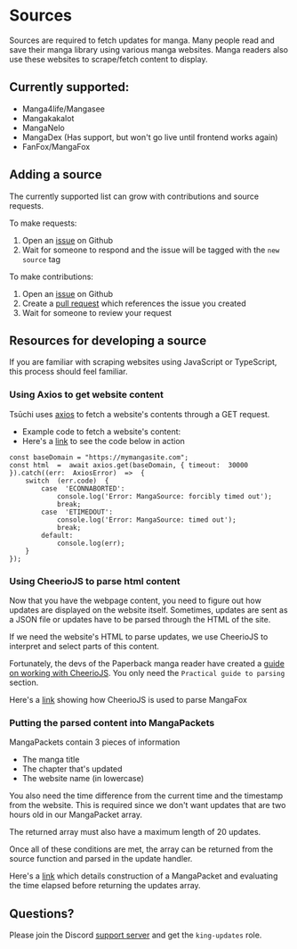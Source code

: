 # Sources

Sources are required to fetch updates for manga. Many people read and save their manga library using various manga websites. Manga readers also use these websites to scrape/fetch content to display.

## Currently supported:

-   Manga4life/Mangasee
-   Mangakakalot
-   MangaNelo
-   MangaDex (Has support, but won't go live until frontend works again)
-   FanFox/MangaFox

## Adding a source

The currently supported list can grow with contributions and source requests.

To make requests:

1. Open an [issue](https://github.com/bdashore3/Tsuchi/issues) on Github
2. Wait for someone to respond and the issue will be tagged with the `new source` tag

To make contributions:

1. Open an [issue](https://github.com/bdashore3/Tsuchi/issues) on Github
2. Create a [pull request](https://github.com/bdashore3/Tsuchi/pulls) which references the issue you created
3. Wait for someone to review your request

## Resources for developing a source

If you are familiar with scraping websites using JavaScript or TypeScript, this process should feel familiar.

### Using Axios to get website content

Tsūchi uses [axios](https://www.npmjs.com/package/axios) to fetch a website's contents through a GET request.

-   Example code to fetch a website's content:
-   Here's a [link](https://github.com/bdashore3/Tsuchi/blob/default/server/src/SourceUpdates/MangaFox.ts#L10) to see the code below in action

```
const baseDomain = "https://mymangasite.com";
const html  =  await axios.get(baseDomain, { timeout:  30000  }).catch((err:  AxiosError)  =>  {
	switch  (err.code)  {
		case  'ECONNABORTED':
			console.log('Error: MangaSource: forcibly timed out');
			break;
		case  'ETIMEDOUT':
			console.log('Error: MangaSource: timed out');
			break;
		default:
			console.log(err);
	}
});
```

### Using CheerioJS to parse html content

Now that you have the webpage content, you need to figure out how updates are displayed on the website itself. Sometimes, updates are sent as a JSON file or updates have to be parsed through the HTML of the site.

If we need the website's HTML to parse updates, we use CheerioJS to interpret and select parts of this content.

Fortunately, the devs of the Paperback manga reader have created a [guide on working with CheerioJS](https://paperback.moe/help/contribution/extension-development/parsing-guide). You only need the `Practical guide to parsing` section.

Here's a [link](https://github.com/bdashore3/Tsuchi/blob/default/server/src/SourceUpdates/MangaFox.ts#L27-L44) showing how CheerioJS is used to parse MangaFox

### Putting the parsed content into MangaPackets

MangaPackets contain 3 pieces of information

-   The manga title
-   The chapter that's updated
-   The website name (in lowercase)

You also need the time difference from the current time and the timestamp from the website. This is required since we don't want updates that are two hours old in our MangaPacket array.

The returned array must also have a maximum length of 20 updates.

Once all of these conditions are met, the array can be returned from the source function and parsed in the update handler.

Here's a [link](https://github.com/bdashore3/Tsuchi/blob/default/server/src/SourceUpdates/MangaFox.ts#L36-L71) which details construction of a MangaPacket and evaluating the time elapsed before returning the updates array.

## Questions?

Please join the Discord [support server](https://discord.gg/pswt7by) and get the `king-updates` role.
